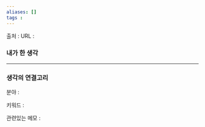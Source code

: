 ```yaml
---
aliases: []
tags :
---
```

출처 : 
URL : 



### 내가 한 생각

---
### 생각의 연결고리
분야 : 

키워드 : 


관련있는 메모 : 
